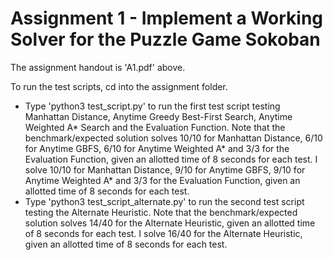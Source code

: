 # Assignment 1 - Implement a Working Solver for the Puzzle Game Sokoban

The assignment handout is 'A1.pdf' above.

To run the test scripts, cd into the assignment folder. 
* Type 'python3 test\_script.py' to run the first test script testing Manhattan Distance, Anytime Greedy Best-First Search, Anytime Weighted A\* Search and the Evaluation Function. Note that the benchmark/expected solution solves 10/10 for Manhattan Distance, 6/10 for Anytime GBFS, 6/10 for Anytime Weighted A\* and 3/3 for the Evaluation Function, given an allotted time of 8 seconds for each test. I solve 10/10 for Manhattan Distance, 9/10 for Anytime GBFS, 9/10 for Anytime Weighted A\* and 3/3 for the Evaluation Function, given an allotted time of 8 seconds for each test.
* Type 'python3 test\_script\_alternate.py' to run the second test script testing the Alternate Heuristic. Note that the benchmark/expected solution solves 14/40 for the Alternate Heuristic, given an allotted time of 8 seconds for each test. I solve 16/40 for the Alternate Heuristic, given an allotted time of 8 seconds for each test.

